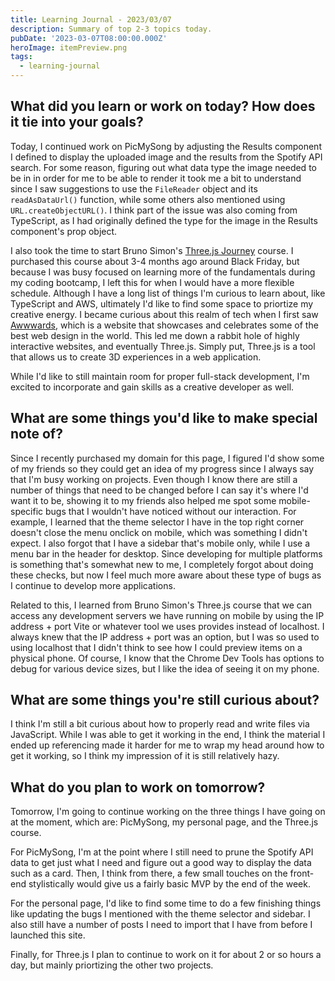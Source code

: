 ```yaml
---
title: Learning Journal - 2023/03/07
description: Summary of top 2-3 topics today.
pubDate: '2023-03-07T08:00:00.000Z'
heroImage: itemPreview.png
tags:
  - learning-journal
---
```


## What did you learn or work on today? How does it tie into your goals?

Today, I continued work on PicMySong by adjusting the Results component I defined to display the uploaded image and the results from the Spotify API search. For some reason, figuring out what data type the image needed to be in in order for me to be able to render it took me a bit to understand since I saw suggestions to use the `FileReader` object and its `readAsDataUrl()` function, while some others also mentioned using `URL.createObjectURL()`. I think part of the issue was also coming from TypeScript, as I had originally defined the type for the image in the Results component's prop object.

I also took the time to start Bruno Simon's [Three.js Journey](https://threejs-journey.com "") course.
I purchased this course about 3-4 months ago around Black Friday, but because I was busy focused on learning more of the fundamentals during my coding bootcamp, I left this for when I would have a more flexible schedule. Although I have a long list of things I'm curious to learn about, like TypeScript and AWS, ultimately I'd like to find some space to priortize my creative energy. I became curious about this realm of tech when I first saw [Awwwards](https://www.awwwards.com/ ""), which is a website that showcases and celebrates some of the best web design in the world. This led me down a rabbit hole of highly interactive websites, and eventually Three.js. Simply put, Three.js is a tool that allows us to create 3D experiences in a web application.

While I'd like to still maintain room for proper full-stack development, I'm excited to incorporate and gain skills as a creative developer as well.

## What are some things you'd like to make special note of?

Since I recently purchased my domain for this page, I figured I'd show some of my friends so they could get an idea of my progress since I always say that I'm busy working on projects. Even though I know there are still a number of things that need to be changed before I can say it's where I'd want it to be, showing it to my friends also helped me spot some mobile-specific bugs that I wouldn't have noticed without our interaction. For example, I learned that the theme selector I have in the top right corner doesn't close the menu onclick on mobile, which was something I didn't expect. I also forgot that I have a sidebar that's mobile only, while I use a menu bar in the header for desktop. Since developing for multiple platforms is something that's somewhat new to me, I completely forgot about doing these checks, but now I feel much more aware about these type of bugs as I continue to develop more applications.

Related to this, I learned from Bruno Simon's Three.js course that we can access any development servers we have running on mobile by using the IP address + port Vite or whatever tool we uses provides instead of localhost. I always knew that the IP address + port was an option, but I was so used to using localhost that I didn't think to see how I could preview items on a physical phone. Of course, I know that the Chrome Dev Tools has options to debug for various device sizes, but I like the idea of seeing it on my phone.

## What are some things you're still curious about?

I think I'm still a bit curious about how to properly read and write files via JavaScript. While I was able to get it working in the end, I think the material I ended up referencing made it harder for me to wrap my head around how to get it working, so I think my impression of it is still relatively hazy.

## What do you plan to work on tomorrow?

Tomorrow, I'm going to continue working on the three things I have going on at the moment, which are: PicMySong, my personal page, and the Three.js course.

For PicMySong, I'm at the point where I still need to prune the Spotify API data to get just what I need and figure out a good way to display the data such as a card. Then, I think from there, a few small touches on the front-end stylistically would give us a fairly basic MVP by the end of the week.

For the personal page, I'd like to find some time to do a few finishing things like updating the bugs I mentioned with the theme selector and sidebar. I also still have a number of posts I need to import that I have from before I launched this site.

Finally, for Three.js I plan to continue to work on it for about 2 or so hours a day, but mainly priortizing the other two projects.
